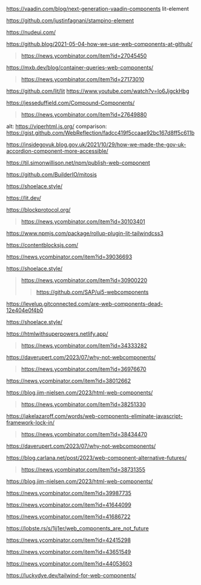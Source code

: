 https://vaadin.com/blog/next-generation-vaadin-components lit-element

https://github.com/justinfagnani/stampino-element

https://nudeui.com/

https://github.blog/2021-05-04-how-we-use-web-components-at-github/
> https://news.ycombinator.com/item?id=27045450

https://mxb.dev/blog/container-queries-web-components/
> https://news.ycombinator.com/item?id=27173010

https://github.com/lit/lit
https://www.youtube.com/watch?v=Io6JjgckHbg

https://jesseduffield.com/Compound-Components/
> https://news.ycombinator.com/item?id=27649880

alt: https://viperhtml.js.org/ comparison: https://gist.github.com/WebReflection/fadcc419f5ccaae92bc167d8ff5c611b

https://insidegovuk.blog.gov.uk/2021/10/29/how-we-made-the-gov-uk-accordion-component-more-accessible/

https://til.simonwillison.net/npm/publish-web-component

https://github.com/BuilderIO/mitosis

https://shoelace.style/

https://lit.dev/

https://blockprotocol.org/
> https://news.ycombinator.com/item?id=30103401

https://www.npmjs.com/package/rollup-plugin-lit-tailwindcss3

https://contentblocksjs.com/

https://news.ycombinator.com/item?id=39036693

https://shoelace.style/
> https://news.ycombinator.com/item?id=30900220
> > https://github.com/SAP/ui5-webcomponents

https://levelup.gitconnected.com/are-web-components-dead-12e404e0f4b0

https://shoelace.style/

https://htmlwithsuperpowers.netlify.app/
> https://news.ycombinator.com/item?id=34333282

https://daverupert.com/2023/07/why-not-webcomponents/
> https://news.ycombinator.com/item?id=36976670

https://news.ycombinator.com/item?id=38012662

https://blog.jim-nielsen.com/2023/html-web-components/
> https://news.ycombinator.com/item?id=38251330

https://jakelazaroff.com/words/web-components-eliminate-javascript-framework-lock-in/
> https://news.ycombinator.com/item?id=38434470

https://daverupert.com/2023/07/why-not-webcomponents/

https://blog.carlana.net/post/2023/web-component-alternative-futures/
> https://news.ycombinator.com/item?id=38731355

https://blog.jim-nielsen.com/2023/html-web-components/

https://news.ycombinator.com/item?id=39987735

https://news.ycombinator.com/item?id=41644099

https://news.ycombinator.com/item?id=41686722

https://lobste.rs/s/1jj1er/web_components_are_not_future

https://news.ycombinator.com/item?id=42415298

https://news.ycombinator.com/item?id=43651549

https://news.ycombinator.com/item?id=44053603

https://luckydye.dev/tailwind-for-web-components/